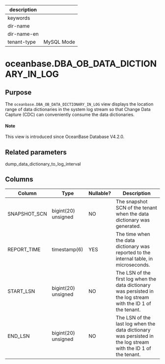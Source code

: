 | description ||
|---|---|
| keywords ||
| dir-name ||
| dir-name-en ||
| tenant-type | MySQL Mode |

# oceanbase.DBA_OB_DATA_DICTIONARY_IN_LOG

## Purpose

The `oceanbase.DBA_OB_DATA_DICTIONARY_IN_LOG` view displays the location range of data dictionaries in the system log stream so that Change Data Capture (CDC) can conveniently consume the data dictionaries. 
<main id="notice" type='explain'>
  <h4>Note</h4>
  <p>This view is introduced since OceanBase Database V4.2.0. </p>
</main>

## Related parameters

dump_data_dictionary_to_log_interval

## Columns

| **Column** | **Type** | **Nullable?** | **Description** |
| --- | --- | --- | --- |
| SNAPSHOT_SCN | bigint(20) unsigned | NO | The snapshot SCN of the tenant when the data dictionary was generated. |
| REPORT_TIME | timestamp(6) | YES | The time when the data dictionary was reported to the internal table, in microseconds. |
| START_LSN | bigint(20) unsigned | NO | The LSN of the first log when the data dictionary was persisted in the log stream with the ID 1 of the tenant. |
| END_LSN | bigint(20) unsigned | NO | The LSN of the last log when the data dictionary was persisted in the log stream with the ID 1 of the tenant. |
